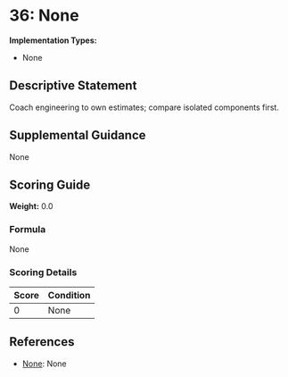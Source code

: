 # 36: None

**Implementation Types:**
- None

## Descriptive Statement

Coach engineering to own estimates; compare isolated components first.

## Supplemental Guidance

None

## Scoring Guide

**Weight:** 0.0

### Formula

None

### Scoring Details

| Score | Condition |
| ----- | --------- |
| 0 | None |

## References

- [None](None): None

